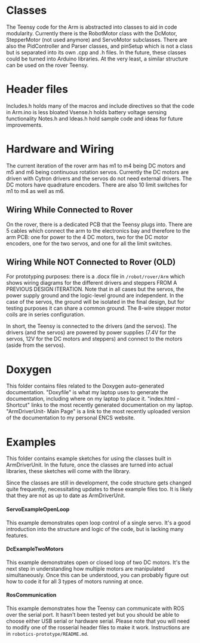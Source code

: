 # Classes

The Teensy code for the Arm is abstracted into classes to aid in code modularity. Currently there is the RobotMotor class with the DcMotor, StepperMotor (not used anymore) and ServoMotor subclasses. There are also the PidController and Parser classes, and pinSetup which is not a class but is separated into its own .cpp and .h files. In the future, these classes could be turned into Arduino libraries. At the very least, a similar structure can be used on the rover Teensy.

# Header files

Includes.h holds many of the macros and include directives so that the code in Arm.ino is less bloated
Vsense.h holds battery voltage sensing functionality
Notes.h and Ideas.h hold sample code and ideas for future improvements.

# Hardware and Wiring

The current iteration of the rover arm has m1 to m4 being DC motors and m5 and m6 being continuous rotation servos. Currently the DC motors are driven with Cytron drivers and the servos do not need external drivers. The DC motors have quadrature encoders. There are also 10 limit switches for m1 to m4 as well as m6.

## Wiring While Connected to Rover
On the rover, there is a dedicated PCB that the Teensy plugs into. There are 5 cables which connect the arm to the electronics bay and therefore to the arm PCB: one for power to the 4 DC motors, two for the DC motor encoders, one for the two servos, and one for all the limit switches.

## Wiring While NOT Connected to Rover (OLD)
For prototyping purposes: there is a .docx file in `/robot/rover/Arm` which shows wiring diagrams for the different drivers and steppers FROM A PREVIOUS DESIGN ITERATION. Note that in all cases but the servos, the power supply ground and the logic-level ground are independent. In the case of the servos, the ground will be isolated in the final design, but for testing purposes it can share a common ground. The 8-wire stepper motor coils are in series configuration.

In short, the Teensy is connected to the drivers (and the servos). The drivers (and the servos) are powered by power supplies (7.4V for the servos, 12V for the DC motors and steppers) and connect to the motors (aside from the servos).

# Doxygen
This folder contains files related to the Doxygen auto-generated documentation.
"Doxyfile" is what my laptop uses to generate the documentation, including where on my laptop to place it.
"index.html - Shortcut" links to the most recently generated documentation on my laptop.
"ArmDriverUnit- Main Page" is a link to the most recently uploaded version of the documentation to my personal ENCS website.

# Examples
This folder contains example sketches for using the classes built in ArmDriverUnit. In the future, once the classes are turned into actual libraries, these sketches will come with the library.

Since the classes are still in development, the code structure gets changed quite frequently, necessitating updates to these example files too. It is likely that they are not as up to date as ArmDriverUnit.

#### ServoExampleOpenLoop
This example demonstrates open loop control of a single servo. It's a good introduction into the structure and logic of the code, but is lacking many features.

#### DcExampleTwoMotors
This example demonstrates open or closed loop of two DC motors. It's the next step in understanding how multiple motors are manipulated simultaneously. Once this can be understood, you can probably figure out how to code it for all 3 types of motors running at once.

#### RosCommunication
This example demonstrates how the Teensy can communicate with ROS over the serial port. It hasn't been tested yet but you should be able to choose either USB serial or hardware serial. Please note that you will need to modify one of the rosserial header files to make it work. Instructions are in `robotics-prototype/README.md`.
